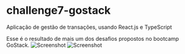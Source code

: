 # challenge7-gostack
Aplicação de gestão de transações, usando React.js e TypeScript

Esse é o resultado de mais um dos desafios propostos no bootcamp GoStack.
![Screenshot](screen2.png)
![Screenshot](screen1.png)
